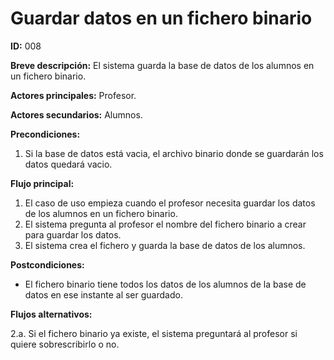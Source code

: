 # Guardar datos en un fichero binario

**ID:** 008

**Breve descripción:** El sistema guarda la base de datos de los alumnos en un fichero binario.

**Actores principales:** Profesor.

**Actores secundarios:** Alumnos.

**Precondiciones:**

1. Si la base de datos está vacia, el archivo binario donde se guardarán los datos quedará vacio.

**Flujo principal:**

1. El caso de uso empieza cuando el profesor necesita guardar los datos de los alumnos en un fichero binario.
2. El sistema pregunta al profesor el nombre del fichero binario a crear para guardar los datos.
3. El sistema crea el fichero y guarda la base de datos de los alumnos.

**Postcondiciones:**

* El fichero binario tiene todos los datos de los alumnos de la base de datos en ese instante al ser guardado.

**Flujos alternativos:**

2.a. Si el fichero binario ya existe, el sistema preguntará al profesor si quiere sobrescribirlo o no.